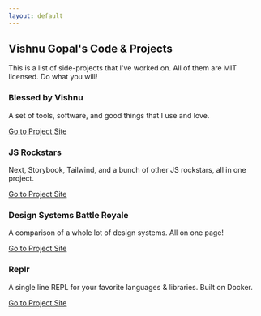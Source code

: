 ```yaml
---
layout: default
---
```


## Vishnu Gopal's Code & Projects

This is a list of side-projects that I've worked on. All of them are MIT licensed. Do what you will!

### Blessed by Vishnu

A set of tools, software, and good things that I use and love.

[Go to Project Site](/blessed)

### JS Rockstars

Next, Storybook, Tailwind, and a bunch of other JS rockstars, all in one project.

[Go to Project Site](/js-rockstars)

### Design Systems Battle Royale

A comparison of a whole lot of design systems. All on one page!

[Go to Project Site](/design-systems-battle-royale)

### Replr

A single line REPL for your favorite languages & libraries. Built on Docker.

[Go to Project Site](/replr)
